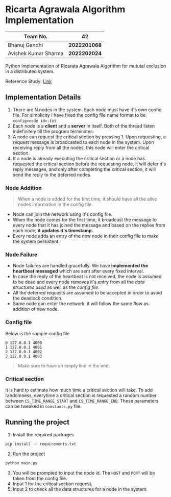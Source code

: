 # Ricarta Agrawala Algorithm Implementation

| **Team No.**         | 42             |
| -------------------- | -------------- |
| Bhanuj Gandhi        | **2022201068** |
| Avishek Kumar Sharma | **2022202024** |

Python Implementation of Ricarata Agrawala Algorithm for mututal exclusion in a distributed system.

Reference Study: [Link](https://www.cs.ucf.edu/courses/cop6614/fall2005/Ricart-Agrawala.pdf)

## Implementation Details

1. There are N nodes in the system. Each node must have it's own config file. For simplicity I have fixed the config file name format to be `config<node id>.txt`
2. Each node is a **client** and a **server** in itself. Both of the thread listen indefinitely till the program terminates.
3. A node can request the critical section by pressing 1. Upon requesting, a request message is broadcasted to each node in the system. Upon receiving reply from all the nodes, this node will enter the critical section.
4. If a node is already executing the critical section or a node has requested the critical section before the requesting node, it will defer it's reply messages, and only after completing the critical section, it will send the reply to the deferred nodes.

### Node Addition

> When a node is added for the first time, it should have all the alive nodes information in the config file.

- Node can join the network using it's config file.
- When the node comes for the first time, it broadcast the message to every node that it has joined the message and based on the replies from each node, **it updates it's timestamp.**
- Every node adds an entry of the new node in their config file to make the system persistent.

### Node Failure

- Node failures are handled gracefully. We have **implemented the heartbeat messaged** which are sent after every fixed interval.
- In case the reply of the heartbeat is not received, the node is assumed to be dead and every node removes it's entry from all the _data structures used_ as well as the _config file_.
- All the deferred requests are assumed to be accepted in order to avoid the deadlock condition.
- Same node can enter the network, it will follow the same flow as addition of new node.

### Config file

Below is the sample config file

```
0 127.0.0.1 4000
1 127.0.0.1 4001
2 127.0.0.1 4002
3 127.0.0.1 4003

```

> Make sure to have an empty line in the end.

### Critical section

It is hard to estimate how much time a critical section will take. To add randomness, everytime a critical section is requested a random number between `CS_TIME_RANGE_START` and `CS_TIME_RANGE_END`. These parameters can be tweaked in `constants.py` file.

## Running the project

1. Install the required packages

```sh
pip install -r requirements.txt
```

2. Run the project

```sh
python main.py
```

3. You will be prompted to input the node id. The `HOST` and `PORT` will be taken from the config file.
4. Input 1 for the critical section request.
5. Input 2 to check all the data structures for a node in the system.
